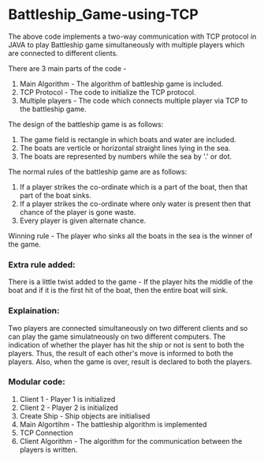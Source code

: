 # Battleship_Game-using-TCP

The above code implements a two-way communication with TCP protocol in JAVA to play Battleship game simultaneously with multiple players which are connected to different clients.

There are 3 main parts of the code - 
1. Main Algorithm - The algorithm of battleship game is included.
2. TCP Protocol - The code to initialize the TCP protocol.
3. Multiple players - The code which connects multiple player via TCP to the battleship game.

The design of the battleship game is as follows:
1. The game field is rectangle in which boats and water are included.
2. The boats are verticle or horizontal straight lines lying in the sea.
3. The boats are represented by numbers while the sea by '.' or dot.

The normal rules of the battleship game are as follows:
1. If a player strikes the co-ordinate which is a part of the boat, then that part of the boat sinks. 
2. If a player strikes the co-ordinate where only water is present then that chance of the player is gone waste.
3. Every player is given alternate chance.

Winning rule - 
The player who sinks all the boats in the sea is the winner of the game.

### Extra rule added:
There is a little twist added to the game - 
If the player hits the middle of the boat and if it is the first hit of the boat, then the entire boat will sink.
 
### Explaination:
Two players are connected simultaneously on two different clients and so can play the game simulatneously on two different computers. The indication of whether the player has hit the ship or not is sent to both the players. Thus, the result of each other's move is informed to both the players. Also, when the game is over, result is declared to both the players. 

### Modular code:
1. Client 1 - Player 1 is initialized
2. Client 2 - Player 2 is initialized
3. Create Ship - Ship objects are initialised
4. Main Algortihm - The battleship algorithm is implemented
5. TCP Connection  
6. Client Algorithm - The algorithm for the communication between the players is written.
